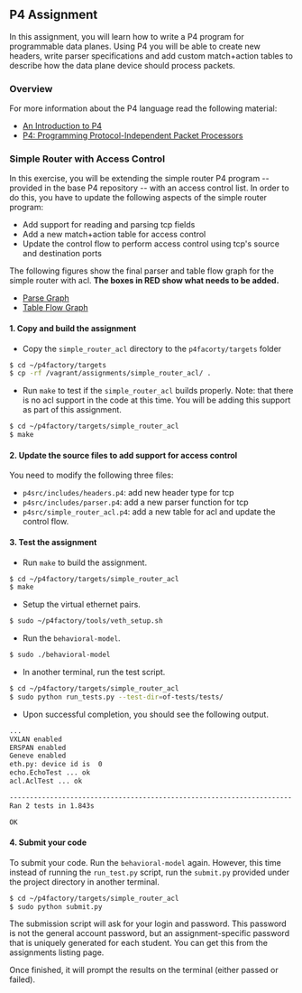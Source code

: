 ## P4 Assignment

In this assignment, you will learn how to write a P4 program for programmable data planes. Using P4 you will be able to 
create new headers, write parser specifications and add custom match+action tables to describe how the data plane device 
should process packets.

### Overview

For more information about the P4 language read the following material:
* [ An Introduction to P4](http://p4.org/wp-content/uploads/2015/03/p4-tutorial-12201423.pdf)
* [P4: Programming Protocol-Independent Packet Processors](http://www.sigcomm.org/sites/default/files/ccr/papers/2014/July/0000000-0000004.pdf)

### Simple Router with Access Control

In this exercise, you will be extending the simple router P4 program -- provided in the base P4 repository -- with an access control list.
In order to do this, you have to update the following aspects of the simple router program:
* Add support for reading and parsing tcp fields
* Add a new match+action table for access control
* Update the control flow to perform access control using tcp's source and destination ports

The following figures show the final parser and table flow graph for the simple router with acl. **The boxes in RED show what needs to be added.**

* [Parse Graph](https://github.com/mshahbaz/Coursera-SDN/blob/master/assignments/simple_router_acl/graphs/simple_router_acl.parser.png)
* [Table Flow Graph](https://github.com/mshahbaz/Coursera-SDN/blob/master/assignments/simple_router_acl/graphs/simple_router_acl.tables.png)

#### 1. Copy and build the assignment

* Copy the `simple_router_acl` directory to the `p4facorty/targets` folder

``` bash
$ cd ~/p4factory/targets
$ cp -rf /vagrant/assignments/simple_router_acl/ .
```

* Run `make` to test if the `simple_router_acl` builds properly. Note: that there is no acl support in the code at this time. You will be adding this support as part of this assignment.

``` bash
$ cd ~/p4factory/targets/simple_router_acl
$ make
```

#### 2. Update the source files to add support for access control

You need to modify the following three files:
* `p4src/includes/headers.p4`: add new header type for tcp
* `p4src/includes/parser.p4`: add a new parser function for tcp
* `p4src/simple_router_acl.p4`: add a new table for acl and update the control flow.

#### 3. Test the assignment

* Run `make` to build the assignment.

``` bash
$ cd ~/p4factory/targets/simple_router_acl
$ make
```

* Setup the virtual ethernet pairs.

``` bash
$ sudo ~/p4factory/tools/veth_setup.sh
```

* Run the `behavioral-model`.

``` bash
$ sudo ./behavioral-model
```

* In another terminal, run the test script.

``` bash
$ cd ~/p4factory/targets/simple_router_acl
$ sudo python run_tests.py --test-dir=of-tests/tests/
```

* Upon successful completion, you should see the following output.

``` bash
...
VXLAN enabled
ERSPAN enabled
Geneve enabled
eth.py: device id is  0
echo.EchoTest ... ok
acl.AclTest ... ok

----------------------------------------------------------------------
Ran 2 tests in 1.843s

OK
```

#### 4. Submit your code

To submit your code. Run the `behavioral-model` again. However, this time instead of running the `run_test.py` script, run the `submit.py` provided under the project directory in another terminal.

``` bash
$ cd ~/p4factory/targets/simple_router_acl
$ sudo python submit.py
```

The submission script will ask for your login and password. This password is not the general account password, but an assignment-specific password that is uniquely generated for each student. You can get this from the assignments listing page.

Once finished, it will prompt the results on the terminal (either passed or failed).
